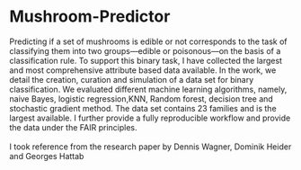 # Mushroom-Predictor
Predicting if a set of mushrooms is edible or not corresponds to the task of classifying them into two groups—edible or poisonous—on the basis of a classification rule. To support this binary task, I have collected the largest and most comprehensive attribute based data available. In the work, we detail the creation, curation and simulation of a data set for binary classification. We evaluated different machine learning algorithms, namely, naive Bayes, logistic regression,KNN, Random forest, decision tree and stochastic gradient method. The data set contains 23 families and is the largest available. I further provide a fully reproducible workflow and provide the data under the FAIR principles.
<br><br>
I took reference from the research paper by Dennis Wagner, Dominik Heider and Georges Hattab
